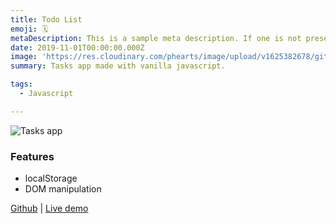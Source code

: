 ```yaml
---
title: Todo List
emoji: 🗓
metaDescription: This is a sample meta description. If one is not present in your page/project's front matter, the default metadata.desciption will be used instead.
date: 2019-11-01T00:00:00.000Z
image: 'https://res.cloudinary.com/phearts/image/upload/v1625382678/github/todo02.jpg'
summary: Tasks app made with vanilla javascript.

tags:
  - Javascript

---
```

![Tasks app](https://res.cloudinary.com/phearts/image/upload/v1625382678/github/todo02.jpg)

### Features

- localStorage
- DOM manipulation

[Github](https://github.com/ph81/todojs) | [Live demo](https://ph81.github.io/todojs/)
